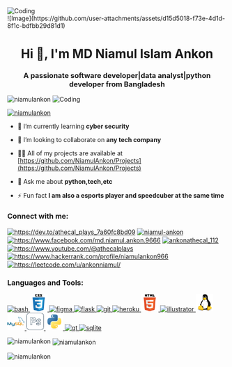 <img align="right" alt="Coding" width="1000" src="https://user-images.githubusercontent.com/90236635/232446433-d5540fa2-fe28-4bb8-b929-cdb51fe61336.gif">
![Image](https://github.com/user-attachments/assets/d15d5018-f73e-4d1d-8f1c-bdfbb29d81d1)
<h1 align="center">Hi 👋, I'm MD Niamul Islam Ankon</h1>
<h3 align="center">A passionate software developer|data analyst|python developer from Bangladesh</h3>
<img align="right" alt="Coding" width="400" src="https://camo.githubusercontent.com/4d9f5ecceb711eec6e2018f38a5677dc657c9738d4a65ba3b928c41c0a45b439/68747470733a2f2f6d69726f2e6d656469756d2e636f6d2f6d61782f313336302f302a37513379765349765f7430696f4a2d5a2e676966">

<p align="left"> <img src="https://komarev.com/ghpvc/?username=niamulankon&label=Profile%20views&color=0e75b6&style=flat" alt="niamulankon" /> </p>

<p align="left"> <a href="https://github.com/ryo-ma/github-profile-trophy"><img src="https://github-profile-trophy.vercel.app/?username=niamulankon" alt="niamulankon" /></a> </p>

- 🌱 I’m currently learning **cyber security**

- 👯 I’m looking to collaborate on **any tech company**

- 👨‍💻 All of my projects are available at [https://github.com/NiamulAnkon/Projects](https://github.com/NiamulAnkon/Projects)

- 💬 Ask me about **python,tech,etc**

- ⚡ Fun fact **I am also a esports player and speedcuber at the same time**

<h3 align="left">Connect with me:</h3>
<p align="left">
<a href="https://dev.to/https://dev.to/athecal_plays_7a60fc8bd09" target="blank"><img align="center" src="https://raw.githubusercontent.com/rahuldkjain/github-profile-readme-generator/master/src/images/icons/Social/devto.svg" alt="https://dev.to/athecal_plays_7a60fc8bd09" height="30" width="40" /></a>
<a href="https://stackoverflow.com/users/niamul-ankon" target="blank"><img align="center" src="https://raw.githubusercontent.com/rahuldkjain/github-profile-readme-generator/master/src/images/icons/Social/stack-overflow.svg" alt="niamul-ankon" height="30" width="40" /></a>
<a href="https://fb.com/https://www.facebook.com/md.niamul.ankon.9666" target="blank"><img align="center" src="https://raw.githubusercontent.com/rahuldkjain/github-profile-readme-generator/master/src/images/icons/Social/facebook.svg" alt="https://www.facebook.com/md.niamul.ankon.9666" height="30" width="40" /></a>
<a href="https://instagram.com/ankonathecal_112" target="blank"><img align="center" src="https://raw.githubusercontent.com/rahuldkjain/github-profile-readme-generator/master/src/images/icons/Social/instagram.svg" alt="ankonathecal_112" height="30" width="40" /></a>
<a href="https://www.youtube.com/c/https://www.youtube.com/@athecalplays" target="blank"><img align="center" src="https://raw.githubusercontent.com/rahuldkjain/github-profile-readme-generator/master/src/images/icons/Social/youtube.svg" alt="https://www.youtube.com/@athecalplays" height="30" width="40" /></a>
<a href="https://www.hackerrank.com/https://www.hackerrank.com/profile/niamulankon966" target="blank"><img align="center" src="https://raw.githubusercontent.com/rahuldkjain/github-profile-readme-generator/master/src/images/icons/Social/hackerrank.svg" alt="https://www.hackerrank.com/profile/niamulankon966" height="30" width="40" /></a>
<a href="https://www.leetcode.com/https://leetcode.com/u/ankonniamul/" target="blank"><img align="center" src="https://raw.githubusercontent.com/rahuldkjain/github-profile-readme-generator/master/src/images/icons/Social/leet-code.svg" alt="https://leetcode.com/u/ankonniamul/" height="30" width="40" /></a>
</p>

<h3 align="left">Languages and Tools:</h3>
<p align="left"> <a href="https://www.gnu.org/software/bash/" target="_blank" rel="noreferrer"> <img src="https://www.vectorlogo.zone/logos/gnu_bash/gnu_bash-icon.svg" alt="bash" width="40" height="40"/> </a> <a href="https://www.w3schools.com/css/" target="_blank" rel="noreferrer"> <img src="https://raw.githubusercontent.com/devicons/devicon/master/icons/css3/css3-original-wordmark.svg" alt="css3" width="40" height="40"/> </a> <a href="https://www.figma.com/" target="_blank" rel="noreferrer"> <img src="https://www.vectorlogo.zone/logos/figma/figma-icon.svg" alt="figma" width="40" height="40"/> </a> <a href="https://flask.palletsprojects.com/" target="_blank" rel="noreferrer"> <img src="https://www.vectorlogo.zone/logos/pocoo_flask/pocoo_flask-icon.svg" alt="flask" width="40" height="40"/> </a> <a href="https://git-scm.com/" target="_blank" rel="noreferrer"> <img src="https://www.vectorlogo.zone/logos/git-scm/git-scm-icon.svg" alt="git" width="40" height="40"/> </a> <a href="https://heroku.com" target="_blank" rel="noreferrer"> <img src="https://www.vectorlogo.zone/logos/heroku/heroku-icon.svg" alt="heroku" width="40" height="40"/> </a> <a href="https://www.w3.org/html/" target="_blank" rel="noreferrer"> <img src="https://raw.githubusercontent.com/devicons/devicon/master/icons/html5/html5-original-wordmark.svg" alt="html5" width="40" height="40"/> </a> <a href="https://www.adobe.com/in/products/illustrator.html" target="_blank" rel="noreferrer"> <img src="https://www.vectorlogo.zone/logos/adobe_illustrator/adobe_illustrator-icon.svg" alt="illustrator" width="40" height="40"/> </a> <a href="https://www.linux.org/" target="_blank" rel="noreferrer"> <img src="https://raw.githubusercontent.com/devicons/devicon/master/icons/linux/linux-original.svg" alt="linux" width="40" height="40"/> </a> <a href="https://www.mysql.com/" target="_blank" rel="noreferrer"> <img src="https://raw.githubusercontent.com/devicons/devicon/master/icons/mysql/mysql-original-wordmark.svg" alt="mysql" width="40" height="40"/> </a> <a href="https://www.photoshop.com/en" target="_blank" rel="noreferrer"> <img src="https://raw.githubusercontent.com/devicons/devicon/master/icons/photoshop/photoshop-line.svg" alt="photoshop" width="40" height="40"/> </a> <a href="https://www.python.org" target="_blank" rel="noreferrer"> <img src="https://raw.githubusercontent.com/devicons/devicon/master/icons/python/python-original.svg" alt="python" width="40" height="40"/> </a> <a href="https://www.qt.io/" target="_blank" rel="noreferrer"> <img src="https://upload.wikimedia.org/wikipedia/commons/0/0b/Qt_logo_2016.svg" alt="qt" width="40" height="40"/> </a> <a href="https://www.sqlite.org/" target="_blank" rel="noreferrer"> <img src="https://www.vectorlogo.zone/logos/sqlite/sqlite-icon.svg" alt="sqlite" width="40" height="40"/> </a> </p>

<p><img align="left" src="https://github-readme-stats.vercel.app/api/top-langs?username=niamulankon&show_icons=true&locale=en&layout=compact" alt="niamulankon" /></p>

<p>&nbsp;<img align="center" src="https://github-readme-stats.vercel.app/api?username=niamulankon&show_icons=true&locale=en" alt="niamulankon" /></p>

<p><img align="center" src="https://github-readme-streak-stats.herokuapp.com/?user=niamulankon&" alt="niamulankon" /></p>
